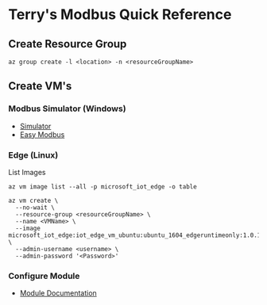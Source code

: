# Terry's Modbus Quick Reference 



## Create Resource Group

```
az group create -l <location> -n <resourceGroupName>
```

## Create VM's

### Modbus Simulator (Windows)

- [Simulator](http://www.winmodbus.com/new/)
- [Easy Modbus](https://sourceforge.net/projects/easymodbustcp/)

### Edge (Linux)

List Images

```
az vm image list --all -p microsoft_iot_edge -o table
```

```
az vm create \
  --no-wait \
  --resource-group <resourceGroupName> \
  --name <VMName> \
  --image microsoft_iot_edge:iot_edge_vm_ubuntu:ubuntu_1604_edgeruntimeonly:1.0.1 \
  --admin-username <username> \
  --admin-password '<Password>'
```

### Configure Module

- [Module Documentation](https://docs.microsoft.com/en-gb/azure/iot-edge/deploy-modbus-gateway)
